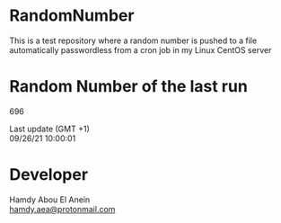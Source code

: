 # RandomNumber    
This is a test repository where a random number is pushed to a file automatically passwordless from a cron job in my Linux CentOS server    
# Random Number of the last run   
696
      
Last update (GMT +1)    
09/26/21 10:00:01
# Developer    
Hamdy Abou El Anein   
hamdy.aea@protonmail.com
